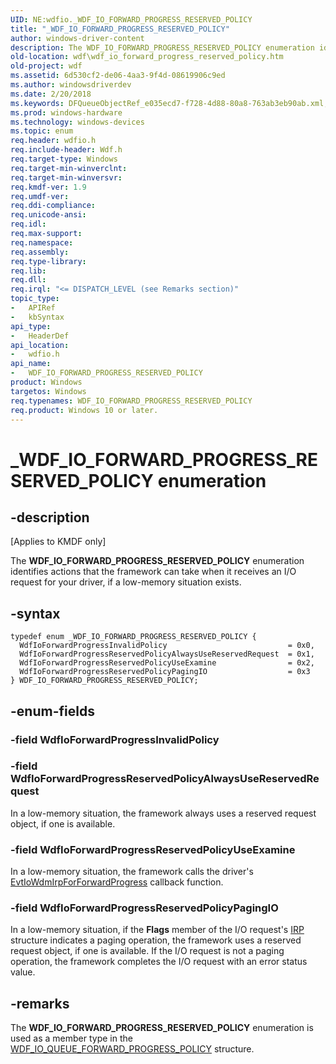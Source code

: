 ```yaml
---
UID: NE:wdfio._WDF_IO_FORWARD_PROGRESS_RESERVED_POLICY
title: "_WDF_IO_FORWARD_PROGRESS_RESERVED_POLICY"
author: windows-driver-content
description: The WDF_IO_FORWARD_PROGRESS_RESERVED_POLICY enumeration identifies actions that the framework can take when it receives an I/O request for your driver, if a low-memory situation exists.
old-location: wdf\wdf_io_forward_progress_reserved_policy.htm
old-project: wdf
ms.assetid: 6d530cf2-de06-4aa3-9f4d-08619906c9ed
ms.author: windowsdriverdev
ms.date: 2/20/2018
ms.keywords: DFQueueObjectRef_e035ecd7-f728-4d88-80a8-763ab3eb90ab.xml, WDF_IO_FORWARD_PROGRESS_RESERVED_POLICY, WDF_IO_FORWARD_PROGRESS_RESERVED_POLICY enumeration, WdfIoForwardProgressInvalidPolicy, WdfIoForwardProgressReservedPolicyAlwaysUseReservedRequest, WdfIoForwardProgressReservedPolicyPagingIO, WdfIoForwardProgressReservedPolicyUseExamine, _WDF_IO_FORWARD_PROGRESS_RESERVED_POLICY, kmdf.wdf_io_forward_progress_reserved_policy, wdf.wdf_io_forward_progress_reserved_policy, wdfio/WDF_IO_FORWARD_PROGRESS_RESERVED_POLICY, wdfio/WdfIoForwardProgressInvalidPolicy, wdfio/WdfIoForwardProgressReservedPolicyAlwaysUseReservedRequest, wdfio/WdfIoForwardProgressReservedPolicyPagingIO, wdfio/WdfIoForwardProgressReservedPolicyUseExamine
ms.prod: windows-hardware
ms.technology: windows-devices
ms.topic: enum
req.header: wdfio.h
req.include-header: Wdf.h
req.target-type: Windows
req.target-min-winverclnt: 
req.target-min-winversvr: 
req.kmdf-ver: 1.9
req.umdf-ver: 
req.ddi-compliance: 
req.unicode-ansi: 
req.idl: 
req.max-support: 
req.namespace: 
req.assembly: 
req.type-library: 
req.lib: 
req.dll: 
req.irql: "<= DISPATCH_LEVEL (see Remarks section)"
topic_type:
-	APIRef
-	kbSyntax
api_type:
-	HeaderDef
api_location:
-	wdfio.h
api_name:
-	WDF_IO_FORWARD_PROGRESS_RESERVED_POLICY
product: Windows
targetos: Windows
req.typenames: WDF_IO_FORWARD_PROGRESS_RESERVED_POLICY
req.product: Windows 10 or later.
---
```


# _WDF_IO_FORWARD_PROGRESS_RESERVED_POLICY enumeration


## -description


<p class="CCE_Message">[Applies to KMDF only]

The <b>WDF_IO_FORWARD_PROGRESS_RESERVED_POLICY</b> enumeration identifies actions that the framework can take when it receives an I/O request for your driver, if a low-memory situation exists.


## -syntax


````
typedef enum _WDF_IO_FORWARD_PROGRESS_RESERVED_POLICY { 
  WdfIoForwardProgressInvalidPolicy                           = 0x0,
  WdfIoForwardProgressReservedPolicyAlwaysUseReservedRequest  = 0x1,
  WdfIoForwardProgressReservedPolicyUseExamine                = 0x2,
  WdfIoForwardProgressReservedPolicyPagingIO                  = 0x3
} WDF_IO_FORWARD_PROGRESS_RESERVED_POLICY;
````


## -enum-fields




### -field WdfIoForwardProgressInvalidPolicy


### -field WdfIoForwardProgressReservedPolicyAlwaysUseReservedRequest

In a low-memory situation, the framework always uses a reserved request object, if one is available.


### -field WdfIoForwardProgressReservedPolicyUseExamine

In a low-memory situation, the framework calls the driver's <a href="..\wdfio\nc-wdfio-evt_wdf_io_wdm_irp_for_forward_progress.md">EvtIoWdmIrpForForwardProgress</a> callback function.


### -field WdfIoForwardProgressReservedPolicyPagingIO

In a low-memory situation, if the <b>Flags</b> member of the I/O request's <a href="..\wdm\ns-wdm-_irp.md">IRP</a> structure indicates a paging operation, the framework uses a reserved request object, if one is available. If the I/O request is not a paging operation, the framework completes the I/O request with an error status value.


## -remarks



The <b>WDF_IO_FORWARD_PROGRESS_RESERVED_POLICY</b> enumeration is used as a member type in the <a href="..\wdfio\ns-wdfio-_wdf_io_queue_forward_progress_policy.md">WDF_IO_QUEUE_FORWARD_PROGRESS_POLICY</a> structure.



